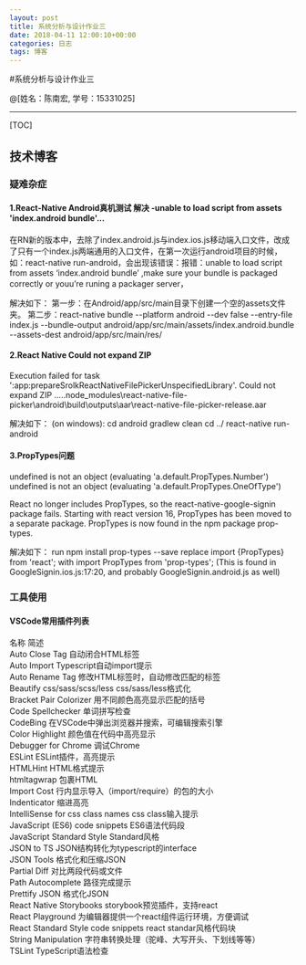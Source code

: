 ```yaml
---
layout: post
title: 系统分析与设计作业三
date: 2018-04-11 12:00:10+00:00
categories: 日志
tags: 博客
---
```

#系统分析与设计作业三

@[姓名：陈南宏, 学号：15331025]

-------------------

[TOC]

## 技术博客

### 疑难杂症

#### 1.React-Native Android真机测试 解决 -unable to load script from assets 'index.android bundle'...

在RN新的版本中，去除了index.android.js与index.ios.js移动端入口文件，改成了只有一个index.js两端通用的入口文件，在第一次运行android项目的时候，如：react-native run-android，会出现该错误：报错：unable to load script from assets ‘index.android bundle’ ,make sure your bundle is packaged correctly or youu’re runing a packager server，

 解决如下：
 第一步：在Android/app/src/main目录下创建一个空的assets文件夹。
 第二步：react-native bundle --platform android --dev false --entry-file index.js --bundle-output android/app/src/main/assets/index.android.bundle --assets-dest android/app/src/main/res/

#### 2.React Native Could not expand ZIP
Execution failed for task ':app:prepareSrolkReactNativeFilePickerUnspecifiedLibrary'.
Could not expand ZIP .....node_modules\react-native-file-picker\android\build\outputs\aar\react-native-file-picker-release.aar

解决如下：
(on windows):
cd android 
gradlew clean 
cd ../
react-native run-android

#### 3.PropTypes问题
undefined is not an object (evaluating 'a.default.PropTypes.Number')
undefined is not an object (evaluating 'a.default.PropTypes.OneOfType')

React no longer includes PropTypes, so the react-native-google-signin package fails.
Starting with react version 16, PropTypes has been moved to a separate package. PropTypes is now found in the npm package prop-types.

解决如下：
run npm install prop-types --save
replace
import {PropTypes} from 'react';
with
import PropTypes from 'prop-types';
(This is found in GoogleSignin.ios.js:17:20, and probably GoogleSignin.android.js as well)

### 工具使用

#### VSCode常用插件列表
名称 简述</br>
Auto Close Tag	自动闭合HTML标签</br>
Auto Import	Typescript自动import提示</br>
Auto Rename Tag	修改HTML标签时，自动修改匹配的标签</br>
Beautify css/sass/scss/less	css/sass/less格式化</br>
Bracket Pair Colorizer	用不同颜色高亮显示匹配的括号</br>
Code Spellchecker	单词拼写检查</br>
CodeBing	在VSCode中弹出浏览器并搜索，可编辑搜索引擎</br>
Color Highlight	颜色值在代码中高亮显示</br>
Debugger for Chrome	调试Chrome</br>
ESLint	ESLint插件，高亮提示</br>
HTMLHint	HTML格式提示</br>
htmltagwrap	包裹HTML</br>
Import Cost	行内显示导入（import/require）的包的大小</br>
Indenticator	缩进高亮</br>
IntelliSense for css class names	css class输入提示</br>
JavaScript (ES6) code snippets	ES6语法代码段</br>
JavaScript Standard Style	Standard风格</br>
JSON to TS	JSON结构转化为typescript的interface</br>
JSON Tools	格式化和压缩JSON</br>
Partial Diff	对比两段代码或文件</br>
Path Autocomplete	路径完成提示</br>
Prettify JSON	格式化JSON</br>
React Native Storybooks	storybook预览插件，支持react</br>
React Playground	为编辑器提供一个react组件运行环境，方便调试</br>
React Standard Style code snippets	react standar风格代码块</br>
String Manipulation	字符串转换处理（驼峰、大写开头、下划线等等）</br>
TSLint	TypeScript语法检查</br>
